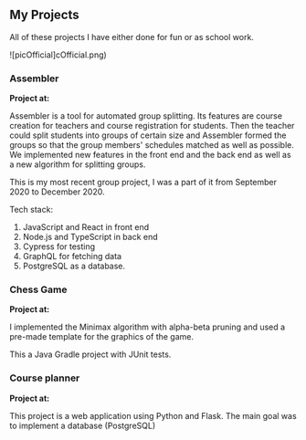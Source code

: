 ## My Projects

All of these projects I have either done for fun or as school work. 

![picOfficial]cOfficial.png)

### Assembler

**Project at:** 

Assembler is a tool for automated group splitting. Its features are course creation for teachers and course registration for students. Then the teacher could split students into groups of certain size and Assembler formed the groups so that the group members' schedules matched as well as possible. We implemented new features in the front end and the back end as well as a new algorithm for splitting groups. 

This is my most recent group project, I was a part of it from September 2020 to December 2020.

Tech stack: 

1. JavaScript and React in front end
2. Node.js and TypeScript in back end
3. Cypress for testing 
4. GraphQL for fetching data
5. PostgreSQL as a database. 

### Chess Game

**Project at:** 

I implemented the Minimax algorithm with alpha-beta pruning and used a pre-made template for the graphics of the game.

This a Java Gradle project with JUnit tests.

### Course planner

**Project at:**

This project is a web application using Python and Flask. The main goal was to implement a database (PostgreSQL)
